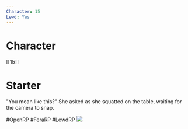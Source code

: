 ```yaml
---
Character: 15
Lewd: Yes
---
```

# Character
[[15]]

# Starter
"You mean like this?" She asked as she squatted on the table, waiting for the camera to snap.
  

#OpenRP #FeraRP #LewdRP 
![](FHtiK1tXEAIQwOC.jpg)
